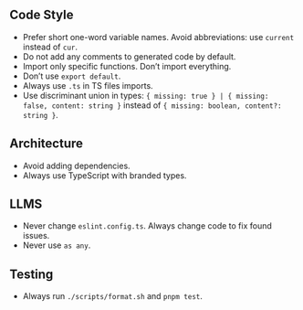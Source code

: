 ## Code Style

- Prefer short one-word variable names. Avoid abbreviations: use `current` instead of `cur`.
- Do not add any comments to generated code by default.
- Import only specific functions. Don’t import everything.
- Don’t use `export default`.
- Always use `.ts` in TS files imports.
- Use discriminant union in types: `{ missing: true } | { missing: false, content: string }` instead of `{ missing: boolean, content?: string }`.

## Architecture

- Avoid adding dependencies.
- Always use TypeScript with branded types.

## LLMS

- Never change `eslint.config.ts`. Always change code to fix found issues.
- Never use `as any`.

## Testing

- Always run `./scripts/format.sh` and `pnpm test`.
